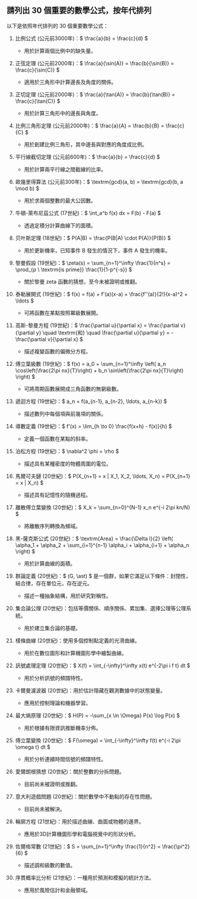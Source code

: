 ## 請列出 30 個重要的數學公式，按年代排列

以下是依照年代排列的 30 個重要數學公式：

1. 比例公式 (公元前3000年)：$ \frac{a}{b} = \frac{c}{d} $
   - 用於計算兩個比例中的缺失量。

2. 正弦定理 (公元前2000年)：$ \frac{a}{\sin(A)} = \frac{b}{\sin(B)} = \frac{c}{\sin(C)} $
   - 適用於三角形中計算邊長及角度的關係。

3. 正切定理 (公元前2000年)：$ \frac{a}{\tan(A)} = \frac{b}{\tan(B)} = \frac{c}{\tan(C)} $
   - 用於計算三角形中的邊長與角度。

4. 比例三角形定理 (公元前2000年)：$ \frac{a}{A} = \frac{b}{B} = \frac{c}{C} $
   - 用於創建比例三角形，其中邊長與對應的角度成比例。

5. 平行線截切定理 (公元前600年)：$ \frac{a}{b} = \frac{c}{d} $
   - 用於計算兩平行線之間截線的比率。

6. 歐幾里得算法 (公元前300年)：$ \textrm{gcd}(a, b) = \textrm{gcd}(b, a \mod b) $
   - 用於求兩個整數的最大公因數。

7. 牛頓-萊布尼茲公式 (17世紀)：$ \int_a^b f(x) dx = F(b) - F(a) $
   - 透過定積分計算曲線下的面積。

8. 贝叶斯定理 (18世紀)：$ P(A|B) = \frac{P(B|A) \cdot P(A)}{P(B)} $
   - 用於更新機率，已知事件 B 發生的情況下，事件 A 發生的機率。

9. 黎曼假設 (19世紀)：$ \zeta(s) = \sum_{n=1}^\infty \frac{1}{n^s} = \prod_{p \ \textrm{is prime}} \frac{1}{1-p^{-s}} $
   - 關於黎曼 zeta 函數的猜想，至今未被證明或推翻。

10. 泰勒展開式 (19世紀)：$ f(x) = f(a) + f'(a)(x-a) + \frac{f''(a)}{2!}(x-a)^2 + \ldots $
    - 可將函數在某點按照冪級數展開。

11. 高斯-黎曼方程 (19世紀)：$ \frac{\partial u}{\partial x} = \frac{\partial v}{\partial y} \quad \textrm{和} \quad \frac{\partial u}{\partial y} = -\frac{\partial v}{\partial x} $
    - 描述複變函數的偏微分方程。

12. 傅立葉級數 (19世紀)：$ f(x) = a_0 + \sum_{n=1}^\infty \left( a_n \cos\left(\frac{2\pi nx}{T}\right) + b_n \sin\left(\frac{2\pi nx}{T}\right) \right) $
    - 可將周期函數展開成三角函數的無窮級數。

13. 遞迴方程 (19世紀)：$ a_n = f(a_{n-1}, a_{n-2}, \ldots, a_{n-k}) $
    - 描述數列中每個項與前幾項的關係。

14. 導數定義 (19世紀)：$ f'(x) = \lim_{h \to 0} \frac{f(x+h) - f(x)}{h} $
    - 定義一個函數在某點的斜率。

15. 泊松方程 (19世紀)：$ \nabla^2 \phi = \rho $
    - 描述具有某種密度的物體周圍的電位。

16. 馬爾可夫鏈 (20世紀)：$ P(X_{n+1} = x | X_1, X_2, \ldots, X_n) = P(X_{n+1} = x | X_n) $
    - 描述具有記憶性的隨機過程。

17. 離散傅立葉變換 (20世紀)：$ X_k = \sum_{n=0}^{N-1} x_n e^{-i 2\pi kn/N} $
    - 將離散序列轉換為頻域。

18. 黑-薩克斯公式 (20世紀)：$ \textrm{Area} = \frac{\Delta l}{2} \left( \alpha_1 + \alpha_2 + \sum_{i=1}^{n-1} \alpha_i + \alpha_{i+1} + \alpha_n \right) $
    - 用於計算曲線的面積。

19. 群論定義 (20世紀)：$ (G, \ast) $ 是一個群，如果它滿足以下條件：封閉性，結合律，存在單位元，存在逆元。
    - 描述一種抽象結構，用於研究對稱性。

20. 集合論公理 (20世紀)：包括等價關係、順序關係、累加集、選擇公理等公理系統。
    - 用於建立集合論的基礎。

21. 樣條曲線 (20世紀)：使用多個控制點定義的光滑曲線。
    - 用於在數位圖形和計算機圖形學中繪製曲線。

22. 訊號處理定理 (20世紀)：$ X(f) = \int_{-\infty}^\infty x(t) e^{-2\pi i f t} dt $
    - 用於分析訊號的頻譜特性。

23. 卡爾曼濾波器 (20世紀)：用於估計隱藏在觀測數據中的狀態變量。
    - 應用於控制理論和機器學習。

24. 最大熵原理 (20世紀)：$ H(P) = -\sum_{x \in \Omega} P(x) \log P(x) $
    - 用於根據有限資訊推斷機率分佈。

25. 傅立葉變換 (20世紀)：$ F(\omega) = \int_{-\infty}^\infty f(t) e^{-i 2\pi \omega t} dt $
    - 用於分析連續時間信號的頻譜特性。

26. 愛爾朗根猜想 (20世紀)：關於整數的分拆問題。
    - 目前尚未被證明或推翻。

27. 意大利遊戲問題 (20世紀)：關於數學中不動點的存在性問題。
    - 目前尚未被解決。

28. 輪廓方程 (21世紀)：用於描述曲線、曲面或物體的邊界。
    - 應用於3D計算機圖形學和電腦視覺中的形狀分析。

29. 佐爾格常數 (21世紀)：$ S = \sum_{n=1}^\infty \frac{1}{n^2} = \frac{\pi^2}{6} $
    - 描述調和級數的數值。

30. 序貫概率比分析 (21世紀)：一種用於預測和模擬的統計方法。
    - 應用於風險估計和金融領域。